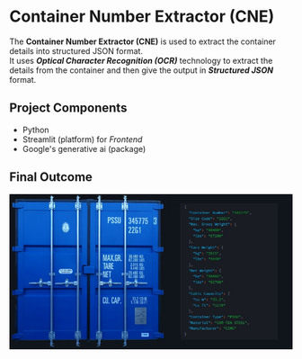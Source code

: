 # Container Number Extractor (CNE)
The **Container Number Extractor (CNE)** is used to extract the container details into structured JSON format.<br> It uses  ***Optical Character Recognition (OCR)*** technology to extract the details from the container and then give the output in ***Structured JSON*** format.

## Project Components

- Python
- Streamlit (platform) for *Frontend*
- Google's generative ai (package) 
  



## Final Outcome

![screenshot](images/image.jpg)
